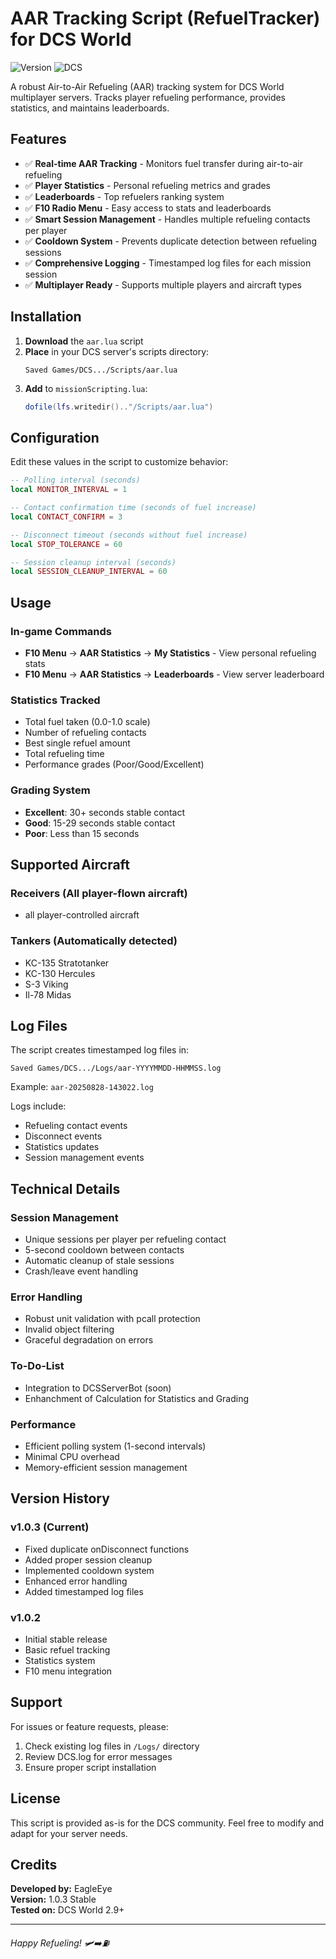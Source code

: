 # AAR Tracking Script (RefuelTracker) for DCS World

![Version](https://img.shields.io/badge/Version-1.0.3-stable-green.svg)
![DCS](https://img.shields.io/badge/DCS-World-2.9%2B-blue.svg)

A robust Air-to-Air Refueling (AAR) tracking system for DCS World multiplayer servers. Tracks player refueling performance, provides statistics, and maintains leaderboards.

## Features

- ✅ **Real-time AAR Tracking** - Monitors fuel transfer during air-to-air refueling
- ✅ **Player Statistics** - Personal refueling metrics and grades
- ✅ **Leaderboards** - Top refuelers ranking system  
- ✅ **F10 Radio Menu** - Easy access to stats and leaderboards
- ✅ **Smart Session Management** - Handles multiple refueling contacts per player
- ✅ **Cooldown System** - Prevents duplicate detection between refueling sessions
- ✅ **Comprehensive Logging** - Timestamped log files for each mission session
- ✅ **Multiplayer Ready** - Supports multiple players and aircraft types

## Installation

1. **Download** the `aar.lua` script
2. **Place** in your DCS server's scripts directory:
   ```
   Saved Games/DCS.../Scripts/aar.lua
   ```
3. **Add** to `missionScripting.lua`:
   ```lua
   dofile(lfs.writedir().."/Scripts/aar.lua")
   ```

## Configuration

Edit these values in the script to customize behavior:

```lua
-- Polling interval (seconds)
local MONITOR_INTERVAL = 1

-- Contact confirmation time (seconds of fuel increase)
local CONTACT_CONFIRM = 3

-- Disconnect timeout (seconds without fuel increase)  
local STOP_TOLERANCE = 60

-- Session cleanup interval (seconds)
local SESSION_CLEANUP_INTERVAL = 60
```

## Usage

### In-game Commands
- **F10 Menu** → **AAR Statistics** → **My Statistics** - View personal refueling stats
- **F10 Menu** → **AAR Statistics** → **Leaderboards** - View server leaderboard

### Statistics Tracked
- Total fuel taken (0.0-1.0 scale)
- Number of refueling contacts
- Best single refuel amount
- Total refueling time
- Performance grades (Poor/Good/Excellent)

### Grading System
- **Excellent**: 30+ seconds stable contact
- **Good**: 15-29 seconds stable contact  
- **Poor**: Less than 15 seconds

## Supported Aircraft

### Receivers (All player-flown aircraft)
- all player-controlled aircraft

### Tankers (Automatically detected)
- KC-135 Stratotanker
- KC-130 Hercules
- S-3 Viking
- Il-78 Midas

## Log Files

The script creates timestamped log files in:
```
Saved Games/DCS.../Logs/aar-YYYYMMDD-HHMMSS.log
```

Example: `aar-20250828-143022.log`

Logs include:
- Refueling contact events
- Disconnect events
- Statistics updates
- Session management events

## Technical Details

### Session Management
- Unique sessions per player per refueling contact
- 5-second cooldown between contacts
- Automatic cleanup of stale sessions
- Crash/leave event handling

### Error Handling  
- Robust unit validation with pcall protection
- Invalid object filtering
- Graceful degradation on errors

### To-Do-List
- Integration to DCSServerBot (soon)
- Enhanchment of Calculation for Statistics and Grading

### Performance
- Efficient polling system (1-second intervals)
- Minimal CPU overhead
- Memory-efficient session management

## Version History

### v1.0.3 (Current)
- Fixed duplicate onDisconnect functions
- Added proper session cleanup
- Implemented cooldown system
- Enhanced error handling
- Added timestamped log files

### v1.0.2
- Initial stable release
- Basic refuel tracking
- Statistics system
- F10 menu integration

## Support

For issues or feature requests, please:
1. Check existing log files in `/Logs/` directory
2. Review DCS.log for error messages
3. Ensure proper script installation

## License

This script is provided as-is for the DCS community. Feel free to modify and adapt for your server needs.

## Credits

**Developed by:** EagleEye  
**Version:** 1.0.3 Stable  
**Tested on:** DCS World 2.9+

---

*Happy Refueling! 🛩️➡️⛽*
